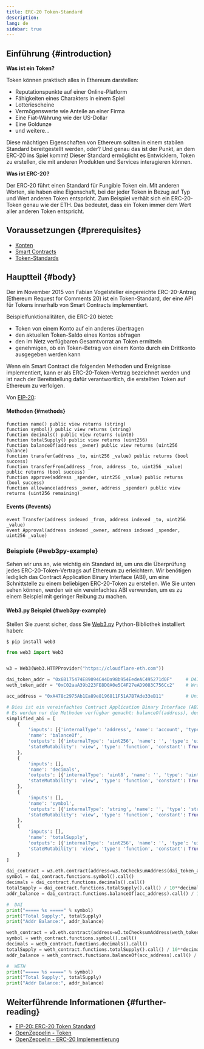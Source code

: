 ```yaml
---
title: ERC-20 Token-Standard
description:
lang: de
sidebar: true
---
```


## Einführung {#introduction}

**Was ist ein Token?**

Token können praktisch alles in Ethereum darstellen:

- Reputationspunkte auf einer Online-Platform
- Fähigkeiten eines Charakters in einem Spiel
- Lotteriescheine
- Vermögenswerte wie Anteile an einer Firma
- Eine Fiat-Währung wie der US-Dollar
- Eine Goldunze
- und weitere...

Diese mächtigen Eigenschaften von Ethereum sollten in einem stabilen Standard bereitgestellt werden, oder? Und genau das ist der Punkt, an dem ERC-20 ins Spiel kommt! Dieser Standard ermöglicht es Entwicklern, Token zu erstellen, die mit anderen Produkten und Services interagieren können.

**Was ist ERC-20?**

Der ERC-20 führt einen Standard für Fungible Token ein. Mit anderen Worten, sie haben eine Eigenschaft, bei der jeder Token in Bezug auf Typ und Wert anderen Token entspricht. Zum Beispiel verhält sich ein ERC-20-Token genau wie der ETH. Das bedeutet, dass ein Token immer dem Wert aller anderen Token entspricht.

## Voraussetzungen {#prerequisites}

- [Konten](/developers/docs/accounts)
- [Smart Contracts](/developers/docs/smart-contracts/)
- [Token-Standards](/developers/docs/standards/tokens/)

## Hauptteil {#body}

Der im November 2015 von Fabian Vogelsteller eingereichte ERC-20-Antrag (Ethereum Request for Comments 20) ist ein Token-Standard, der eine API für Tokens innerhalb von Smart Contracts implementiert.

Beispielfunktionalitäten, die ERC-20 bietet:

- Token von einem Konto auf ein anderes übertragen
- den aktuellen Token-Saldo eines Kontos abfragen
- den im Netz verfügbaren Gesamtvorrat an Token ermitteln
- genehmigen, ob ein Token-Betrag von einem Konto durch ein Drittkonto ausgegeben werden kann

Wenn ein Smart Contract die folgenden Methoden und Ereignisse implementiert, kann er als ERC-20-Token-Vertrag bezeichnet werden und ist nach der Bereitstellung dafür verantwortlich, die erstellten Token auf Ethereum zu verfolgen.

Von [EIP-20](https://eips.ethereum.org/EIPS/eip-20):

#### Methoden {#methods}

```solidity
function name() public view returns (string)
function symbol() public view returns (string)
function decimals() public view returns (uint8)
function totalSupply() public view returns (uint256)
function balanceOf(address _owner) public view returns (uint256 balance)
function transfer(address _to, uint256 _value) public returns (bool success)
function transferFrom(address _from, address _to, uint256 _value) public returns (bool success)
function approve(address _spender, uint256 _value) public returns (bool success)
function allowance(address _owner, address _spender) public view returns (uint256 remaining)
```

#### Events {#events}

```solidity
event Transfer(address indexed _from, address indexed _to, uint256 _value)
event Approval(address indexed _owner, address indexed _spender, uint256 _value)
```

### Beispiele {#web3py-example}

Sehen wir uns an, wie wichtig ein Standard ist, um uns die Überprüfung jedes ERC-20-Token-Vertrags auf Ethereum zu erleichtern. Wir benötigen lediglich das Contract Application Binary Interface (ABI), um eine Schnittstelle zu einem beliebigen ERC-20-Token zu erstellen. Wie Sie unten sehen können, werden wir ein vereinfachtes ABI verwenden, um es zu einem Beispiel mit geringer Reibung zu machen.

#### Web3.py Beispiel {#web3py-example}

Stellen Sie zuerst sicher, dass Sie [Web3.py](https://web3py.readthedocs.io/en/stable/quickstart.html#installation) Python-Bibliothek installiert haben:

```
$ pip install web3
```

```python
from web3 import Web3


w3 = Web3(Web3.HTTPProvider("https://cloudflare-eth.com"))

dai_token_addr = "0x6B175474E89094C44Da98b954EedeAC495271d0F"     # DAI
weth_token_addr = "0xC02aaA39b223FE8D0A0e5C4F27eAD9083C756Cc2"    # Wrapped ether (WETH)

acc_address = "0xA478c2975Ab1Ea89e8196811F51A7B7Ade33eB11"        # Uniswap V2: DAI 2

# Dies ist ein vereinfachtes Contract Application Binary Interface (ABI) eines ERC-20 Token Contracts.
# Es werden nur die Methoden verfügbar gemacht: balanceOf(address), decimals(), symbol() und totalSupply()
simplified_abi = [
    {
        'inputs': [{'internalType': 'address', 'name': 'account', 'type': 'address'}],
        'name': 'balanceOf',
        'outputs': [{'internalType': 'uint256', 'name': '', 'type': 'uint256'}],
        'stateMutability': 'view', 'type': 'function', 'constant': True
    },
    {
        'inputs': [],
        'name': 'decimals',
        'outputs': [{'internalType': 'uint8', 'name': '', 'type': 'uint8'}],
        'stateMutability': 'view', 'type': 'function', 'constant': True
    },
    {
        'inputs': [],
        'name': 'symbol',
        'outputs': [{'internalType': 'string', 'name': '', 'type': 'string'}],
        'stateMutability': 'view', 'type': 'function', 'constant': True
    },
    {
        'inputs': [],
        'name': 'totalSupply',
        'outputs': [{'internalType': 'uint256', 'name': '', 'type': 'uint256'}],
        'stateMutability': 'view', 'type': 'function', 'constant': True
    }
]

dai_contract = w3.eth.contract(address=w3.toChecksumAddress(dai_token_addr), abi=simplified_abi)
symbol = dai_contract.functions.symbol().call()
decimals = dai_contract.functions.decimals().call()
totalSupply = dai_contract.functions.totalSupply().call() / 10**decimals
addr_balance = dai_contract.functions.balanceOf(acc_address).call() / 10**decimals

#  DAI
print("===== %s =====" % symbol)
print("Total Supply:", totalSupply)
print("Addr Balance:", addr_balance)

weth_contract = w3.eth.contract(address=w3.toChecksumAddress(weth_token_addr), abi=simplified_abi)
symbol = weth_contract.functions.symbol().call()
decimals = weth_contract.functions.decimals().call()
totalSupply = weth_contract.functions.totalSupply().call() / 10**decimals
addr_balance = weth_contract.functions.balanceOf(acc_address).call() / 10**decimals

#  WETH
print("===== %s =====" % symbol)
print("Total Supply:", totalSupply)
print("Addr Balance:", addr_balance)
```

## Weiterführende Informationen {#further-reading}

- [EIP-20: ERC-20 Token Standard](https://eips.ethereum.org/EIPS/eip-20)
- [OpenZeppelin - Token](https://docs.openzeppelin.com/contracts/3.x/tokens#ERC20)
- [OpenZeppelin - ERC-20 Implementierung](https://github.com/OpenZeppelin/openzeppelin-contracts/blob/master/contracts/token/ERC20/ERC20.sol)
